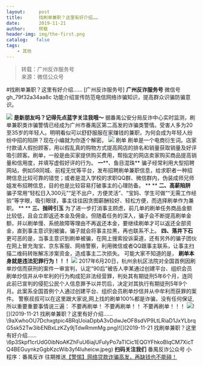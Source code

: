 ```yaml
---
layout:     post
title:      找刷单兼职？这里有好介绍……
date:       2019-11-21
author:     转载
header-img: img/the-first.png
catalog:   false
tags:
    - 其他
---
```


<blockquote><p>转载：广州反诈服务号<br>
来源：微信公众号</p></blockquote>

#找刷单兼职？这里有好介绍……
[广州反诈服务号]
**广州反诈服务号**
微信号gh_79f32a34aa8c
功能介绍宣传防范电信网络诈骗知识，提高群众识骗防骗意识。

![]({{site.baseurl}}/postimg/XC3PDlhhibyNj5MmE34dBWc9egzI7FRf1oTGSUPs2ibUxyoVnWvKwriavnULusib67lQChxC2VXXb1lxVlYsROPBtA.gif)
**是新朋友吗？记得先点蓝字关注我哦～**
据番禺公安分局反诈中心实时监测，刷单兼职类诈骗警情已经成为广州市番禺区第二高发的诈骗类警情。受害人多为20至35岁的年轻人。明明看似可以舒舒服服在家赚钱的兼职，为何会成为年轻人纷纷中招的陷阱？现在小编就为你逐个解密。
![]({{site.baseurl}}/postimg/6p3Skpf1crVkH1u9W33suCxHuZ7iaBzHaXhJl40efTBaJzXST0YZlvE6d2shQZkDmVSlkI8xJp0AwrKbNoSUvHA.jpeg)
刷单
刷单是一个电商衍生词。店家付款请人假扮顾客，用以假乱真的购物方式提高网店的排名和销量获取销量及好评吸引顾客。刷单，一般是由买家提供购买费用，帮指定的网店卖家购买商品提高销量和信用度，并填写虚假好评的行为。
**一****、鱼目混珠**
骗子经常利用大型招聘网站，例如58同城、前程无忧等平台，发布招聘刷单兼职信息，给求职者一种招聘信息比较可靠的错觉；或者是混入学校的求职QQ群、微信群内，伪装成师兄师姐发布招聘信息，目的也是比较容易打破事主的心理防备。
**
**
**二、高薪陷阱**
骗子常用“轻松日入300元”“足不出户，方便灵活”、“宝妈、学生可做”“无需工作经验”等字眼，吸引眼球，事主往往因贪图薪酬较好、轻松方便，而选择刷单作为兼职。
**
**
**三、抛砖引玉**
为了进一步打消事主顾虑，前几单的刷单任务商品金额比较低，且会立即返还本金及佣金。但随着任务的深入，骗子会不断提高刷单金额，并以刷单慢、系统故障等理由不再返还本金，要继续刷单才可以返还全部资金，直到事主意识到被骗，骗子就会将事主拉黑，再也联系不上。
**四、落井下石**
更可恶的是，当事主意识到刷单被骗，在网上搜索投诉渠道，还有另外的骗子团伙在网上冒充淘宝、京东客服、网络警察，利用微信或者QQ跟事主联系，让事主扫描二维码转账解冻涉案资金，造成事主二次损失。
可能大家不知道的是，
**刷单本身就是违法犯罪行为！！！**
![]({{site.baseurl}}/postimg/6p3Skpf1crVkH1u9W33suCxHuZ7iaBzHaRxGZJ7PMSMUgUKWfaXsdCpdlaibXPGTfSyS7pAzTSOKwLz1WFjKLic3Q.jpeg)
2017年6月20日，杭州余杭区法院对全国首例因刷单炒信而获刑的案件一审宣判，认定“90后”被告人李某通过创建平台、组织会员刷单炒信并从中牟利的行为构成犯非法经营罪，判处其有期徒刑5年6个月，连同此前已宣判的侵犯公民个人信息罪予以并罚后，决定对其执行有期徒刑5年9个月。此案系全国首例个人通过创建平台、组织会员刷单炒信并从中牟利而获罪的案件。
警察叔叔可以在这里跟大家说,网上找的刷单100%都是诈骗，没有任何保证,所以重要重要事情说三遍：
不要再刷单！
不要再刷单！！
不要再刷单！！！
![]({{site.baseurl}}/postimg/6p3Skpf1crVkH1u9W33suCxHuZ7iaBzHa5MNC0hpN1CJDG3yNt7mib7RWQVzJeJxiasSbiczjEBRc5SP5ZeEqt38RQ.gif)![](2019-11-21
找刷单兼职？这里有好介绍……\\9aXwhoOU7Dchxgtpic4BRqUoiaDpbA3vDdwJeOF8sdVP9LtLRiaD1JxYLbrqG5sk52Tw3ibENBxLzKZy9jTdwRmmMg.png)![](2019-11-21
找刷单兼职？这里有好介绍……\\6p3Skpf1crUdG0ibNoAKZhFuU6iajUFuIyPo7aTlCic1EQGYFhkoBIqCM7XicTQ4BEGuynkzGgbKzcWib3yf4luheicw.jpeg)
**扫码关注我们**
番禺反诈公众号
小程序：番禺反诈
往期推送[【警惕】网络贷款诈骗高发，再缺钱也不能碰！](http://mp.weixin.qq.com/s?__biz=MzI0MTI4MDI4Mg==&mid=2247483680&idx=1&sn=bd03af354cd69757d7664ca3a937398c&chksm=e90cb555de7b3c43b40502520470767bc16a5e0b667e4a092e83c3d43fdb3461626b4c5fd827&scene=21#wechat_redirect)
